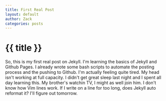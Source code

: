 ```yaml
---
title: First Real Post
layout: default
author: Zack
categories: posts
---
```

<h1>{{ title }}</h1>
So, this is my first real post on Jekyll. I'm learning the basics of Jekyll and Github Pages. 
I already wrote some bash scripts to automate the posting process and the pushing to Github. I'm actually feeling quite tired. 
My head isn't working at full capacity. I didn't get great sleep last night and I spent all day learning this. My brother's watchin TV, I might as well join him.
I don't know how Vim lines work. If I write on a line for too long, does Jekyll auto reformat it? I'll figure out tomorrow. 
